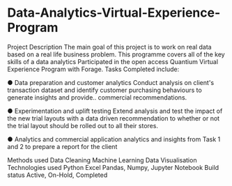 # Data-Analytics-Virtual-Experience-Program

Project Description
The main goal of this project is to work on real data based on a real life business problem. This programme covers all of the key skills of a data analytics 
Participated in the open access Quantium Virtual Experience Program with Forage. Tasks Completed include: 

● Data preparation and customer analytics
Conduct analysis on client's transaction dataset and identify customer purchasing behaviours to generate insights and provide..
commercial recommendations.

● Experimentation and uplift testing
Extend analysis and test the impact of the new trial layouts with a data driven recommendation to whether or not the trial layout
should be rolled out to all their stores.

● Analytics and commercial application
analytics and insights from Task 1 and 2 to prepare a report for the client

Methods used
Data Cleaning
Machine Learning
Data Visualisation
Technologies used
Python
Excel
Pandas, Numpy, Jupyter Notebook
Build status
Active, On-Hold, Completed




